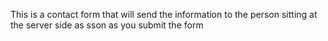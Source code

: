 This is a contact form that will send the information to the person sitting at the server side as sson as you submit the form
